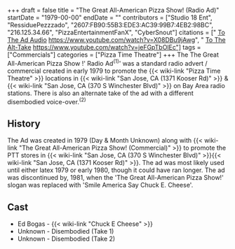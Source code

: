 +++
draft = false
title = "The Great All-American Pizza Show! (Radio Ad)"
startDate = "1979-00-00"
endDate = ""
contributors = ["Studio 18 Ent", "RessiduePezzzado", "2607:FB90:55B3:EDE3:AC39:99B7:4EB2:98BC", "216.125.34.66", "PizzaEntertainmentFanX", "CyberSnout"]
citations = [" [To The Ad Audio](%22Link%22) https://www.youtube.com/watch?v=X08DBu9jAwg", " [To The Alt-Take](%22Link%22) https://www.youtube.com/watch?v=jeFGpTbOlEc"]
tags = ["Commercials"]
categories = ["Pizza Time Theatre"]
+++
The The Great All-American Pizza Show !' Radio Ad<sup>(1)</sup>' was a standard radio advert / commercial created in early 1979 to promote the {{< wiki-link "Pizza Time Theatre" >}} locations in {{< wiki-link "San Jose, CA (1371 Kooser Rd)" >}} & {{< wiki-link "San Jose, CA (370 S Winchester Blvd)" >}} on Bay Area radio stations. There is also an alternate take of the ad with a different disembodied voice-over.<sup>(2)</sup>

## History

The Ad was created in 1979 (Day & Month Unknown) along with {{< wiki-link "The Great All-American Pizza Show! (Commercial)" >}} to promote the PTT stores in {{< wiki-link "San Jose, CA (370 S Winchester Blvd)" >}}{{< wiki-link "San Jose, CA (1371 Kooser Rd)" >}}. The ad was most likely used until either latex 1979 or early 1980, though it could have ran longer. The ad was discontinued by, 1981, when the 'The Great All-American Pizza Show!' slogan was replaced with 'Smile America Say Chuck E. Cheese'.

## Cast

- Ed Bogas - {{< wiki-link "Chuck E Cheese" >}}
- Unknown - Disembodied (Take 1)
- Unknown - Disembodied (Take 2)
